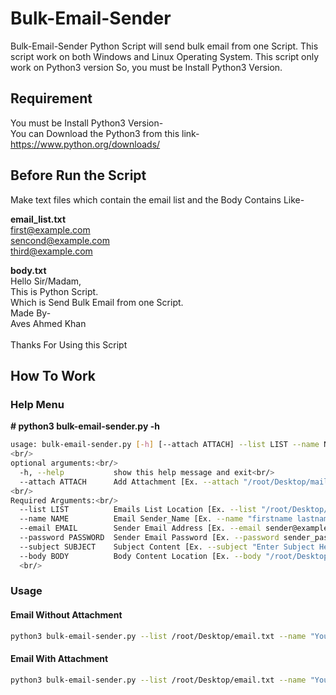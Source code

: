 # Bulk-Email-Sender
Bulk-Email-Sender Python Script will send bulk email from one Script. This script work on both Windows and Linux Operating System. This script only work on Python3 version So, you must be Install Python3 Version.

## Requirement
You must be Install Python3 Version-<br/>
You can Download the Python3 from this link-
https://www.python.org/downloads/

## Before Run the Script
Make text files which contain the email list and the Body Contains Like-

<b>email_list.txt</b><br/>
first@example.com<br/>
sencond@example.com<br/>
third@example.com<br/>

<b>body.txt</b><br/>
Hello Sir/Madam,<br/>
This is Python Script.<br/>
Which is Send Bulk Email from one Script.<br/>
Made By-<br/>
Aves Ahmed Khan<br/>
<br/>
Thanks For Using this Script<br/>

## How To Work
### Help Menu
<b># python3 bulk-email-sender.py -h</b><br/>
```bash
usage: bulk-email-sender.py [-h] [--attach ATTACH] --list LIST --name NAME --email EMAIL --password PASSWORD --subject SUBJECT --body BODY<br/>
<br/>
optional arguments:<br/>
  -h, --help           show this help message and exit<br/>
  --attach ATTACH      Add Attachment [Ex. --attach "/root/Desktop/mail.csv"]<br/>
<br/>
Required Arguments:<br/>
  --list LIST          Emails List Location [Ex. --list "/root/Desktop/mails.txt"]<br/>
  --name NAME          Email Sender_Name [Ex. --name "firstname lastname"]<br/>
  --email EMAIL        Sender Email Address [Ex. --email sender@example.com]<br/>
  --password PASSWORD  Sender Email Password [Ex. --password sender_password]<br/>
  --subject SUBJECT    Subject Content [Ex. --subject "Enter Subject Here"]<br/>
  --body BODY          Body Content Location [Ex. --body "/root/Desktop/body.txt"]<br/>
  <br/>
```
  
### Usage
#### Email Without Attachment
```bash
python3 bulk-email-sender.py --list /root/Desktop/email.txt --name "Your Name" --email senderemail@example.com --password sender_password --subject "Email Subject Here" --body /root/Desktop/body.txt
```

#### Email With Attachment
```bash
python3 bulk-email-sender.py --list /root/Desktop/email.txt --name "Your Name" --email senderemail@example.com --password sender_password --subject "Email Subject Here" --body /root/Desktop/body.txt --attach /root/Desktop/body.txt
```
  

